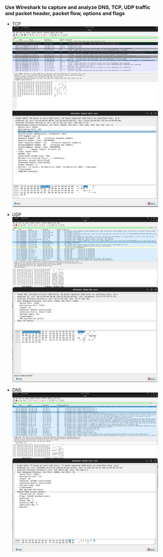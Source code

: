 ### Use Wireshark to capture and analyze DNS, TCP, UDP traffic and packet header, packet flow, options and flags


- TCP
![alt text](image.png)
![alt text](image-1.png)

- UDP
![alt text](image-2.png)
![alt text](image-3.png)

- DNS
![alt text](image-4.png)
![alt text](image-5.png)

